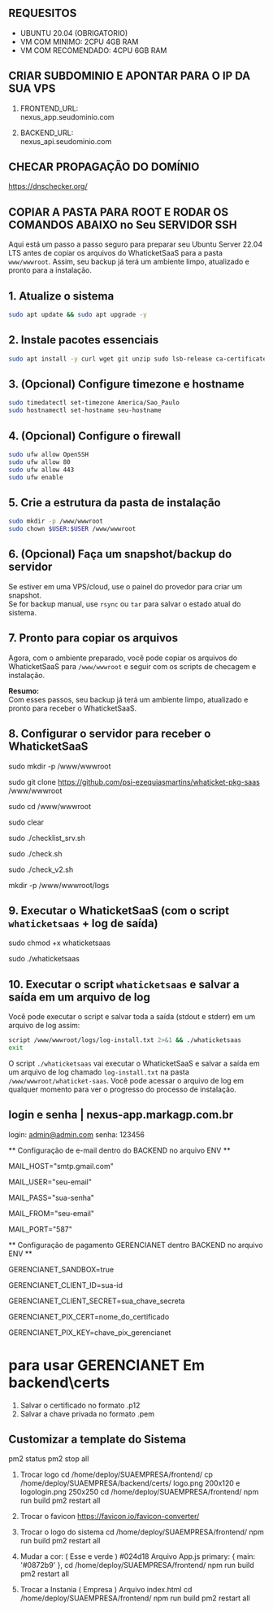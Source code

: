 ## REQUESITOS 
<ul>
  <li>UBUNTU 20.04 (OBRIGATORIO)</li>
  <li>VM COM MINIMO: 2CPU 4GB RAM</li>
  <li>VM COM RECOMENDADO: 4CPU 6GB RAM</li>  
</ul>

## CRIAR SUBDOMINIO E APONTAR PARA O IP DA SUA VPS ##

1.  FRONTEND_URL:  
nexus_app.seudominio.com

3.  BACKEND_URL:  
nexus_api.seudominio.com

## CHECAR PROPAGAÇÃO DO DOMÍNIO ##

https://dnschecker.org/

## COPIAR A PASTA PARA ROOT E RODAR OS COMANDOS ABAIXO no Seu SERVIDOR SSH ##

Aqui está um passo a passo seguro para preparar seu Ubuntu Server 22.04 LTS antes de copiar os arquivos do WhaticketSaaS para a pasta `www/wwwroot`. Assim, seu backup já terá um ambiente limpo, atualizado e pronto para a instalação.

## 1. Atualize o sistema

```sh
sudo apt update && sudo apt upgrade -y
```
## 2. Instale pacotes essenciais

```sh
sudo apt install -y curl wget git unzip sudo lsb-release ca-certificates build-essential
```

## 3. (Opcional) Configure timezone e hostname

```sh
sudo timedatectl set-timezone America/Sao_Paulo
sudo hostnamectl set-hostname seu-hostname
```

## 4. (Opcional) Configure o firewall

```sh
sudo ufw allow OpenSSH
sudo ufw allow 80
sudo ufw allow 443
sudo ufw enable
```

## 5. Crie a estrutura da pasta de instalação

```sh
sudo mkdir -p /www/wwwroot
sudo chown $USER:$USER /www/wwwroot
```

## 6. (Opcional) Faça um snapshot/backup do servidor

Se estiver em uma VPS/cloud, use o painel do provedor para criar um snapshot.  
Se for backup manual, use `rsync` ou `tar` para salvar o estado atual do sistema.

## 7. Pronto para copiar os arquivos

Agora, com o ambiente preparado, você pode copiar os arquivos do WhaticketSaaS para `/www/wwwroot` e seguir com os scripts de checagem e instalação.

**Resumo:**  
Com esses passos, seu backup já terá um ambiente limpo, atualizado e pronto para receber o WhaticketSaaS.  

## 8. Configurar o servidor para receber o WhaticketSaaS

sudo mkdir -p /www/wwwroot

sudo git clone https://github.com/psi-ezequiasmartins/whaticket-pkg-saas /www/wwwroot

sudo cd /www/wwwroot

sudo clear

sudo ./checklist_srv.sh

sudo ./check.sh

sudo ./check_v2.sh


mkdir -p /www/wwwroot/logs

## 9. Executar o WhaticketSaaS (com o script `whaticketsaas` + log de saída)
sudo chmod +x whaticketsaas

sudo ./whaticketsaas


## 10. Executar o script `whaticketsaas` e salvar a saída em um arquivo de log
Você pode executar o script e salvar toda a saída (stdout e stderr) em um arquivo de log assim:

```sh
script /www/wwwroot/logs/log-install.txt 2>&1 && ./whaticketsaas
exit
```

O script `./whaticketsaas` vai executar o WhaticketSaaS e salvar a saída em um arquivo de log chamado `log-install.txt` na pasta `/www/wwwroot/whaticket-saas`. Você pode acessar o arquivo de log em qualquer momento para ver o progresso do processo de instalação.

## login e senha | nexus-app.markagp.com.br

login: admin@admin.com
senha: 123456

** Configuração de e-mail dentro do BACKEND no arquivo ENV **

MAIL_HOST="smtp.gmail.com"

MAIL_USER="seu-email"

MAIL_PASS="sua-senha"

MAIL_FROM="seu-email"

MAIL_PORT="587"

** Configuração de pagamento GERENCIANET dentro BACKEND no arquivo ENV **

GERENCIANET_SANDBOX=true

GERENCIANET_CLIENT_ID=sua-id

GERENCIANET_CLIENT_SECRET=sua_chave_secreta

GERENCIANET_PIX_CERT=nome_do_certificado

GERENCIANET_PIX_KEY=chave_pix_gerencianet


# para usar GERENCIANET Em backend\certs

1.  Salvar o certificado no formato .p12
2.  Salvar a chave privada no formato .pem

## Customizar a template do Sistema

pm2 status
pm2 stop all

1. Trocar logo
cd /home/deploy/SUAEMPRESA/frontend/
cp /home/deploy/SUAEMPRESA/backend/certs/
logo.png 200x120 e logologin.png 250x250
cd /home/deploy/SUAEMPRESA/frontend/
npm run build
pm2 restart all

2. Trocar o favicon
https://favicon.io/favicon-converter/

3. Trocar o logo do sistema
cd /home/deploy/SUAEMPRESA/frontend/
npm run build
pm2 restart all

4. Mudar a cor: 
( Esse e verde ) #024d18
Arquivo App.js 
primary: { main: '#0872b9' },
cd /home/deploy/SUAEMPRESA/frontend/
npm run build
pm2 restart all

5. Trocar a Instania ( Empresa )
Arquivo index.html
cd /home/deploy/SUAEMPRESA/frontend/
npm run build
pm2 restart all
